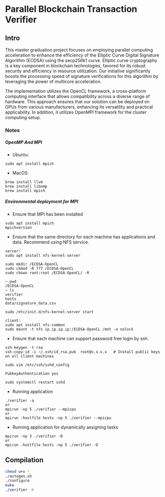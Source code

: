 # Parallel Blockchain Transaction Verifier

## Intro
This master graduation project focuses on employing parallel computing acceleration to enhance the efficiency of the Elliptic Curve Digital Signature Algorithm (ECDSA) using the secp256k1 curve. Elliptic curve cryptography is a key component in blockchain technologies, favored for its robust security and efficiency in resource utilization. Our initiative significantly boosts the processing speed of signature verifications for this algorithm by leveraging the power of multicore acceleration.

The implementation utilizes the OpenCL framework, a cross-platform computing interface that allows compatibility across a diverse range of hardware. This approach ensures that our solution can be deployed on GPUs from various manufacturers, enhancing its versatility and practical applicability. In addition, it utilizes OpenMPI framework for the cluster computing setup.


### Notes
##### OpenMP And MPI
* Ubuntu:
```
sudo apt install mpich
```
* MacOS:
```
brew install llvm
brew install libomp
brew install mpich
```

##### Environmental deployment for MPI
* Ensure that MPI has been installed
```
sudo apt install mpich
mpichversion
```

* Ensure that the same directory for each machine has applications and data. Recommend using NFS service.
```
server:
sudo apt install nfs-kernel-server

sudo mkdir /ECDSA-OpenCL
sudo chmod -R 777 /ECDSA-OpenCL
sudo chown root:root /ECDSA-OpenCL/ -R

~ pwd
/ECDSA-OpenCL
~ ls
verifier
hosts
data/signature_data.csv

sudo /etc/init.d/nfs-kernel-server start

client:
sudo apt install nfs-common
sudo mount -t nfs ip.ip.ip.ip:/ECDSA-OpenCL /mnt -o nolock

```
* Ensure that each machine can support password free login by ssh.
```
ssh-keygen -t rsa
ssh-copy-id -i ~/.ssh/id_rsa.pub  root@x.x.x.x   # Install public keys on all client machines

sudo vim /etc/ssh/sshd_config

PubkeyAuthentication yes

sudo systemctl restart sshd

```
* Running application
```
./verifier -a
or
mpirun -np 5 ./verifier --mpicpu
or
mpirun -hostfile hosts -np 5 ./verifier --mpicpu
```

* Running application for dynamically assigning tasks

```
mpirun -np 3 ./verifier -D
or
mpirun -hostfile hosts -np 5 ./verifier -D
```

## Compilation

``` sh
chmod u+x *
./autogen.sh 
./configure
make
./verifier -h
```
